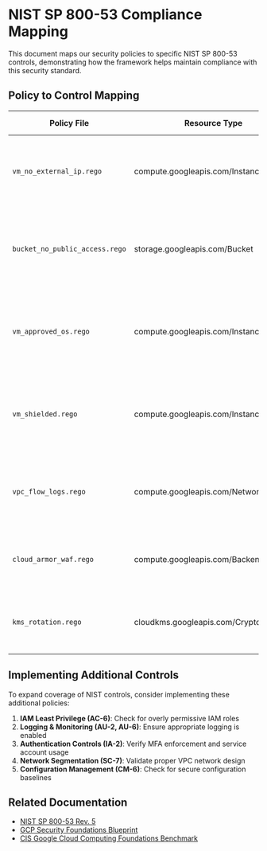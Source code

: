 # NIST SP 800-53 Compliance Mapping

This document maps our security policies to specific NIST SP 800-53 controls, demonstrating how the framework helps maintain compliance with this security standard.

## Policy to Control Mapping

| Policy File | Resource Type | NIST Control | Control Description | Implementation Details |
|-------------|---------------|--------------|---------------------|------------------------|
| `vm_no_external_ip.rego` | compute.googleapis.com/Instance | SC-7 (Boundary Protection) | Monitors and controls communications at external interfaces to the system. | Checks if VM instances have public IP addresses (ONE_TO_ONE_NAT configurations), which could expose them directly to the internet. |
| `bucket_no_public_access.rego` | storage.googleapis.com/Bucket | AC-3 (Access Enforcement) | Enforces approved authorizations for logical access to information and system resources. | Verifies that Cloud Storage buckets don't grant public read access via IAM bindings to "allUsers" or "allAuthenticatedUsers". |
| `vm_approved_os.rego` | compute.googleapis.com/Instance | CM-7 (Least Functionality) | The organization configures the information system to provide only essential capabilities. | Enforces that VMs use only approved OS images from a pre-defined allow list. |
| `vm_shielded.rego` | compute.googleapis.com/Instance | SI-7 (Software, Firmware, and Information Integrity) | Employs integrity verification tools to detect unauthorized changes to software and firmware. | Ensures VMs are created with Shielded VM features enabled for enhanced security. |
| `vpc_flow_logs.rego` | compute.googleapis.com/Network | AU-12 (Audit Generation) | The system generates audit records containing information specified in AU-3. | Verifies that VPC Flow Logs are enabled for comprehensive network traffic logging. |
| `cloud_armor_waf.rego` | compute.googleapis.com/BackendService | SC-7 (Boundary Protection) | Implements subnetworks for publicly accessible system components. | Checks that internet-facing services use Cloud Armor WAF protection. |
| `kms_rotation.rego` | cloudkms.googleapis.com/CryptoKey | SC-12 (Cryptographic Key Establishment and Management) | Establishes and manages cryptographic keys. | Verifies that KMS keys have automatic rotation enabled. |

## Implementing Additional Controls

To expand coverage of NIST controls, consider implementing these additional policies:

1. **IAM Least Privilege (AC-6)**: Check for overly permissive IAM roles
2. **Logging & Monitoring (AU-2, AU-6)**: Ensure appropriate logging is enabled
3. **Authentication Controls (IA-2)**: Verify MFA enforcement and service account usage
4. **Network Segmentation (SC-7)**: Validate proper VPC network design
5. **Configuration Management (CM-6)**: Check for secure configuration baselines

## Related Documentation

- [NIST SP 800-53 Rev. 5](https://csrc.nist.gov/publications/detail/sp/800-53/rev-5/final)
- [GCP Security Foundations Blueprint](https://cloud.google.com/architecture/security-foundations)
- [CIS Google Cloud Computing Foundations Benchmark](https://www.cisecurity.org/benchmark/google_cloud_computing_platform)
